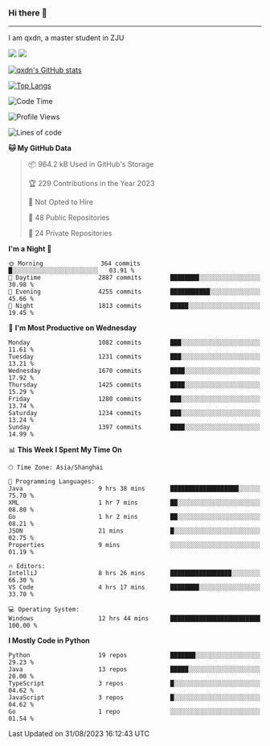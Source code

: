 ### Hi there 👋
---

I am qxdn, a master student in ZJU

[![](https://img.shields.io/badge/blog-qxdn-brightgreen?style=for-the-badge&logo=hexo)](https://qianxu.run) [![](https://img.shields.io/badge/bilibili-qxdn-ff69b4?style=for-the-badge&logo=Bilibili)](https://space.bilibili.com/11674667)


[![qxdn's GitHub stats](https://github-readme-stats.vercel.app/api?username=qxdn&count_private=true&show_icons=true)](https://github.com/qxdn)

[![Top Langs](https://github-readme-stats.vercel.app/api/top-langs/?username=qxdn&layout=compact)](https://github.com/qxdn)

<!--START_SECTION:waka-->
![Code Time](http://img.shields.io/badge/Code%20Time-1%2C087%20hrs%204%20mins-blue)

![Profile Views](http://img.shields.io/badge/Profile%20Views-0-blue)

![Lines of code](https://img.shields.io/badge/From%20Hello%20World%20I%27ve%20Written-10.7%20million%20lines%20of%20code-blue)

**🐱 My GitHub Data** 

> 📦 964.2 kB Used in GitHub's Storage 
 > 
> 🏆 229 Contributions in the Year 2023
 > 
> 🚫 Not Opted to Hire
 > 
> 📜 48 Public Repositories 
 > 
> 🔑 24 Private Repositories 
 > 
**I'm a Night 🦉** 

```text
🌞 Morning                364 commits         █░░░░░░░░░░░░░░░░░░░░░░░░   03.91 % 
🌆 Daytime                2887 commits        ████████░░░░░░░░░░░░░░░░░   30.98 % 
🌃 Evening                4255 commits        ███████████░░░░░░░░░░░░░░   45.66 % 
🌙 Night                  1813 commits        █████░░░░░░░░░░░░░░░░░░░░   19.45 % 
```
📅 **I'm Most Productive on Wednesday** 

```text
Monday                   1082 commits        ███░░░░░░░░░░░░░░░░░░░░░░   11.61 % 
Tuesday                  1231 commits        ███░░░░░░░░░░░░░░░░░░░░░░   13.21 % 
Wednesday                1670 commits        ████░░░░░░░░░░░░░░░░░░░░░   17.92 % 
Thursday                 1425 commits        ████░░░░░░░░░░░░░░░░░░░░░   15.29 % 
Friday                   1280 commits        ███░░░░░░░░░░░░░░░░░░░░░░   13.74 % 
Saturday                 1234 commits        ███░░░░░░░░░░░░░░░░░░░░░░   13.24 % 
Sunday                   1397 commits        ████░░░░░░░░░░░░░░░░░░░░░   14.99 % 
```


📊 **This Week I Spent My Time On** 

```text
🕑︎ Time Zone: Asia/Shanghai

💬 Programming Languages: 
Java                     9 hrs 38 mins       ███████████████████░░░░░░   75.70 % 
XML                      1 hr 7 mins         ██░░░░░░░░░░░░░░░░░░░░░░░   08.80 % 
Go                       1 hr 2 mins         ██░░░░░░░░░░░░░░░░░░░░░░░   08.21 % 
JSON                     21 mins             █░░░░░░░░░░░░░░░░░░░░░░░░   02.75 % 
Properties               9 mins              ░░░░░░░░░░░░░░░░░░░░░░░░░   01.19 % 

🔥 Editors: 
IntelliJ                 8 hrs 26 mins       █████████████████░░░░░░░░   66.30 % 
VS Code                  4 hrs 17 mins       ████████░░░░░░░░░░░░░░░░░   33.70 % 

💻 Operating System: 
Windows                  12 hrs 44 mins      █████████████████████████   100.00 % 
```

**I Mostly Code in Python** 

```text
Python                   19 repos            ███████░░░░░░░░░░░░░░░░░░   29.23 % 
Java                     13 repos            █████░░░░░░░░░░░░░░░░░░░░   20.00 % 
TypeScript               3 repos             █░░░░░░░░░░░░░░░░░░░░░░░░   04.62 % 
JavaScript               3 repos             █░░░░░░░░░░░░░░░░░░░░░░░░   04.62 % 
Go                       1 repo              ░░░░░░░░░░░░░░░░░░░░░░░░░   01.54 % 
```




 Last Updated on 31/08/2023 16:12:43 UTC
<!--END_SECTION:waka-->

<!--
**qxdn/qxdn** is a ✨ _special_ ✨ repository because its `README.md` (this file) appears on your GitHub profile.

Here are some ideas to get you started:

- 🔭 I’m currently working on ...
- 🌱 I’m currently learning ...
- 👯 I’m looking to collaborate on ...
- 🤔 I’m looking for help with ...
- 💬 Ask me about ...
- 📫 How to reach me: ...
- 😄 Pronouns: ...
- ⚡ Fun fact: ...
-->
